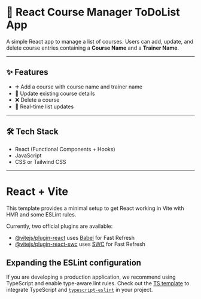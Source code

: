 # 📘 React Course Manager ToDoList App

A simple React app to manage a list of courses. Users can add, update, and delete course entries containing a **Course Name** and a **Trainer Name**.

---

## ✨ Features

- ➕ Add a course with course name and trainer name
- 📝 Update existing course details
- ❌ Delete a course
- 🔄 Real-time list updates

---

## 🛠 Tech Stack

- React (Functional Components + Hooks)
- JavaScript
- CSS or Tailwind CSS

---

# React + Vite

This template provides a minimal setup to get React working in Vite with HMR and some ESLint rules.

Currently, two official plugins are available:

- [@vitejs/plugin-react](https://github.com/vitejs/vite-plugin-react/blob/main/packages/plugin-react/README.md) uses [Babel](https://babeljs.io/) for Fast Refresh
- [@vitejs/plugin-react-swc](https://github.com/vitejs/vite-plugin-react-swc) uses [SWC](https://swc.rs/) for Fast Refresh

## Expanding the ESLint configuration

If you are developing a production application, we recommend using TypeScript and enable type-aware lint rules. Check out the [TS template](https://github.com/vitejs/vite/tree/main/packages/create-vite/template-react-ts) to integrate TypeScript and [`typescript-eslint`](https://typescript-eslint.io) in your project.

